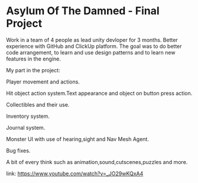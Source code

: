 # Asylum Of The Damned - Final Project

Work in a team of 4 people as lead unity devloper for 3 months.
Better experience with GitHub and ClickUp platform.
The goal was to do better code arrangement, to learn and use design patterns and to learn new features in the engine.

My part in the project:

Player movement and actions.

Hit object action system.Text appearance and object on button press action.

Collectibles and their use.

Inventory system.

Journal system.

Monster UI with use of hearing,sight and Nav Mesh Agent.

Bug fixes.

A bit of every think such as animation,sound,cutscenes,puzzles and more. 

link: https://www.youtube.com/watch?v=_JO29wKQxA4
